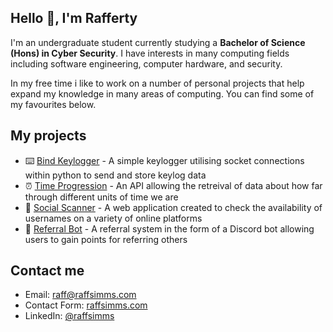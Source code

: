 ## Hello 👋, I'm **Rafferty**

I'm an undergraduate student currently studying a **Bachelor of Science (Hons) in Cyber Security**. I have interests in many computing fields including software engineering, computer hardware, and security.

In my free time i like to work on a number of personal projects that help expand my knowledge in many areas of computing. You can find some of my favourites below.

## **My projects**

- ⌨️ [Bind Keylogger](https://github.com/fwiko/bind-keylogger/) - A simple keylogger utilising socket connections within python to send and store keylog data
- ⏰ [Time Progression](https://github.com/fwiko/time-progression) - An API allowing the retreival of data about how far through different units of time we are
- 📡 [Social Scanner](https://checker.raffsimms.com/) - A web application created to check the availability of usernames on a variety of online platforms
- 📔 [Referral Bot](https://github.com/fwiko/referral-bot) - A referral system in the form of a Discord bot allowing users to gain points for referring others

## **Contact me**

- Email: [raff@raffsimms.com](mailto:raff@raffsimms.com)
- Contact Form: [raffsimms.com](https://raffsimms.com/contact)
- LinkedIn: [@raffsimms](https://www.linkedin.com/in/raffsimms/)
